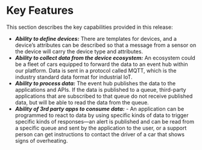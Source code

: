 # Key Features

This section describes the key capabilities provided in this release:

* **_Ability to define devices:_** There are templates for devices, and a device’s attributes can be described so that a message from a sensor on the device will carry the device type and attributes.
* **_Ability to collect data from the device ecosystem:_** An ecosystem could be a fleet of cars equipped to forward the data to an event hub within our platform. Data is sent in a protocol called MQTT, which is the industry standard data format for industrial IoT.
* **_Ability to process data:_** The event hub publishes the data to the applications and APIs. If the data is published to a queue, third-party applications that are subscribed to that queue do not receive published data, but will be able to read the data from the queue.
* **_Ability of 3rd party apps to consume data:_** - An application can be programmed to react to data by using specific kinds of data to trigger specific kinds of responses—an alert is published and can be read from a specific queue and sent by the application to the user, or a support person can get instructions to contact the driver of a car that shows signs of overheating.